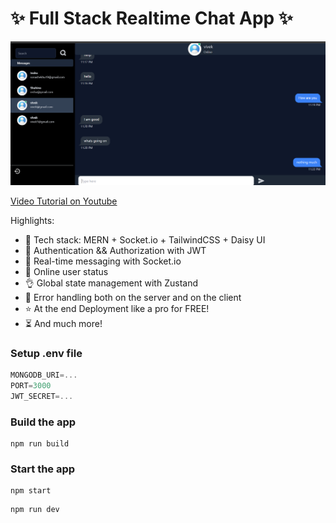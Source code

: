 # ✨ Full Stack Realtime Chat App ✨

![Demo App](/Backend/Frontend/public/Chat-App.png)

[Video Tutorial on Youtube](https://youtu.be/ntKkVrQqBYY)

Highlights:

- 🌟 Tech stack: MERN + Socket.io + TailwindCSS + Daisy UI
- 🎃 Authentication && Authorization with JWT
- 👾 Real-time messaging with Socket.io
- 🚀 Online user status
- 👌 Global state management with Zustand
- 🐞 Error handling both on the server and on the client
- ⭐ At the end Deployment like a pro for FREE!
- ⏳ And much more!

### Setup .env file

```js
MONGODB_URI=...
PORT=3000
JWT_SECRET=...


```

### Build the app

```shell
npm run build
```

### Start the app

```shell
npm start
```
```shell
npm run dev
```
